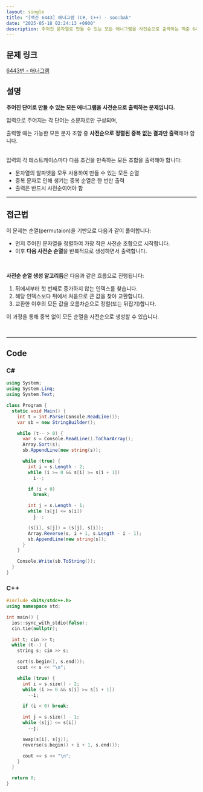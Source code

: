 ```yaml
---
layout: single
title: "[백준 6443] 애너그램 (C#, C++) - soo:bak"
date: "2025-05-18 02:24:13 +0900"
description: 주어진 문자열로 만들 수 있는 모든 애너그램을 사전순으로 출력하는 백준 6443번 애너그램 문제의 C# 및 C++ 풀이 및 해설
---
```


## 문제 링크
[6443번 - 애너그램](https://www.acmicpc.net/problem/6443)

## 설명

**주어진 단어로 만들 수 있는 모든 애너그램을 사전순으로 출력하는 문제입니다.**

입력으로 주어지는 각 단어는 소문자로만 구성되며,

출력할 때는 가능한 모든 문자 조합 중 **사전순으로 정렬된 중복 없는 결과만 출력**해야 합니다.

<br>
입력의 각 테스트케이스마다 다음 조건을 만족하는 모든 조합을 출력해야 합니다:

- 문자열의 알파벳을 모두 사용하여 만들 수 있는 모든 순열
- 중복 문자로 인해 생기는 중복 순열은 한 번만 출력
- 출력은 반드시 사전순이어야 함

---

## 접근법

이 문제는 순열(permutaion)을 기반으로 다음과 같이 풀이합니다:

- 먼저 주어진 문자열을 정렬하여 가장 작은 사전순 조합으로 시작합니다.
- 이후 **다음 사전순 순열**을 반복적으로 생성하면서 출력합니다.

<br>

**사전순 순열 생성 알고리듬**은 다음과 같은 흐름으로 진행됩니다:

1. 뒤에서부터 첫 번째로 증가하지 않는 인덱스를 찾습니다.
2. 해당 인덱스보다 뒤에서 처음으로 큰 값을 찾아 교환합니다.
3. 교환한 이후의 모든 값을 오름차순으로 정렬(또는 뒤집기)합니다.

이 과정을 통해 중복 없이 모든 순열을 사전순으로 생성할 수 있습니다.

<br>

---

## Code

### C#
```csharp
using System;
using System.Linq;
using System.Text;

class Program {
  static void Main() {
    int t = int.Parse(Console.ReadLine());
    var sb = new StringBuilder();

    while (t-- > 0) {
      var s = Console.ReadLine().ToCharArray();
      Array.Sort(s);
      sb.AppendLine(new string(s));

      while (true) {
        int i = s.Length - 2;
        while (i >= 0 && s[i] >= s[i + 1])
          i--;

        if (i < 0)
          break;

        int j = s.Length - 1;
        while (s[j] <= s[i])
          j--;

        (s[i], s[j]) = (s[j], s[i]);
        Array.Reverse(s, i + 1, s.Length - i - 1);
        sb.AppendLine(new string(s));
      }
    }

    Console.Write(sb.ToString());
  }
}
```

### C++
```cpp
#include <bits/stdc++.h>
using namespace std;

int main() {
  ios::sync_with_stdio(false);
  cin.tie(nullptr);

  int t; cin >> t;
  while (t--) {
    string s; cin >> s;

    sort(s.begin(), s.end());
    cout << s << "\n";

    while (true) {
      int i = s.size() - 2;
      while (i >= 0 && s[i] >= s[i + 1])
        --i;

      if (i < 0) break;

      int j = s.size() - 1;
      while (s[j] <= s[i])
        --j;

      swap(s[i], s[j]);
      reverse(s.begin() + i + 1, s.end());

      cout << s << "\n";
    }
  }

  return 0;
}
```
